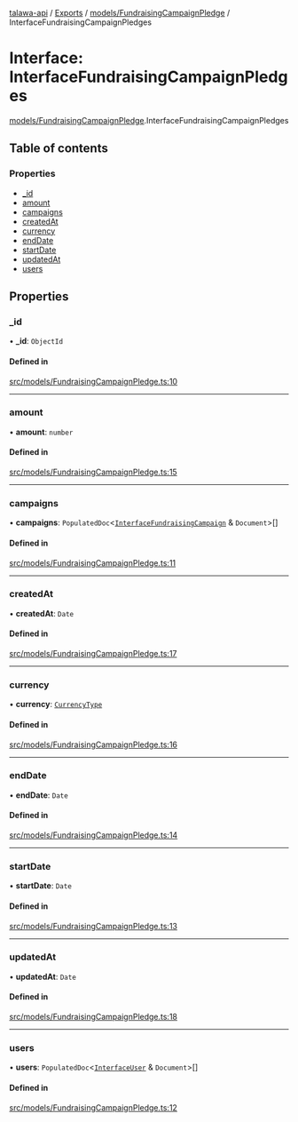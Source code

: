 [talawa-api](../README.md) / [Exports](../modules.md) / [models/FundraisingCampaignPledge](../modules/models_FundraisingCampaignPledge.md) / InterfaceFundraisingCampaignPledges

# Interface: InterfaceFundraisingCampaignPledges

[models/FundraisingCampaignPledge](../modules/models_FundraisingCampaignPledge.md).InterfaceFundraisingCampaignPledges

## Table of contents

### Properties

- [\_id](models_FundraisingCampaignPledge.InterfaceFundraisingCampaignPledges.md#_id)
- [amount](models_FundraisingCampaignPledge.InterfaceFundraisingCampaignPledges.md#amount)
- [campaigns](models_FundraisingCampaignPledge.InterfaceFundraisingCampaignPledges.md#campaigns)
- [createdAt](models_FundraisingCampaignPledge.InterfaceFundraisingCampaignPledges.md#createdat)
- [currency](models_FundraisingCampaignPledge.InterfaceFundraisingCampaignPledges.md#currency)
- [endDate](models_FundraisingCampaignPledge.InterfaceFundraisingCampaignPledges.md#enddate)
- [startDate](models_FundraisingCampaignPledge.InterfaceFundraisingCampaignPledges.md#startdate)
- [updatedAt](models_FundraisingCampaignPledge.InterfaceFundraisingCampaignPledges.md#updatedat)
- [users](models_FundraisingCampaignPledge.InterfaceFundraisingCampaignPledges.md#users)

## Properties

### \_id

• **\_id**: `ObjectId`

#### Defined in

[src/models/FundraisingCampaignPledge.ts:10](https://github.com/PalisadoesFoundation/talawa-api/blob/636e51c/src/models/FundraisingCampaignPledge.ts#L10)

___

### amount

• **amount**: `number`

#### Defined in

[src/models/FundraisingCampaignPledge.ts:15](https://github.com/PalisadoesFoundation/talawa-api/blob/636e51c/src/models/FundraisingCampaignPledge.ts#L15)

___

### campaigns

• **campaigns**: `PopulatedDoc`\<[`InterfaceFundraisingCampaign`](models_FundraisingCampaign.InterfaceFundraisingCampaign.md) & `Document`\>[]

#### Defined in

[src/models/FundraisingCampaignPledge.ts:11](https://github.com/PalisadoesFoundation/talawa-api/blob/636e51c/src/models/FundraisingCampaignPledge.ts#L11)

___

### createdAt

• **createdAt**: `Date`

#### Defined in

[src/models/FundraisingCampaignPledge.ts:17](https://github.com/PalisadoesFoundation/talawa-api/blob/636e51c/src/models/FundraisingCampaignPledge.ts#L17)

___

### currency

• **currency**: [`CurrencyType`](../enums/models_FundraisingCampaign.CurrencyType.md)

#### Defined in

[src/models/FundraisingCampaignPledge.ts:16](https://github.com/PalisadoesFoundation/talawa-api/blob/636e51c/src/models/FundraisingCampaignPledge.ts#L16)

___

### endDate

• **endDate**: `Date`

#### Defined in

[src/models/FundraisingCampaignPledge.ts:14](https://github.com/PalisadoesFoundation/talawa-api/blob/636e51c/src/models/FundraisingCampaignPledge.ts#L14)

___

### startDate

• **startDate**: `Date`

#### Defined in

[src/models/FundraisingCampaignPledge.ts:13](https://github.com/PalisadoesFoundation/talawa-api/blob/636e51c/src/models/FundraisingCampaignPledge.ts#L13)

___

### updatedAt

• **updatedAt**: `Date`

#### Defined in

[src/models/FundraisingCampaignPledge.ts:18](https://github.com/PalisadoesFoundation/talawa-api/blob/636e51c/src/models/FundraisingCampaignPledge.ts#L18)

___

### users

• **users**: `PopulatedDoc`\<[`InterfaceUser`](models_User.InterfaceUser.md) & `Document`\>[]

#### Defined in

[src/models/FundraisingCampaignPledge.ts:12](https://github.com/PalisadoesFoundation/talawa-api/blob/636e51c/src/models/FundraisingCampaignPledge.ts#L12)

